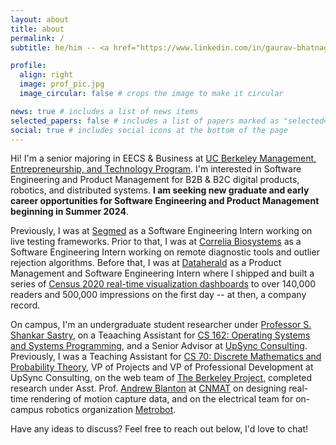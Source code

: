 ```yaml
---
layout: about
title: about
permalink: /
subtitle: he/him -- <a href="https://www.linkedin.com/in/gaurav-bhatnagar/">LinkedIn</a> --  <a href="mailto:gbhatnagar@berkeley.edu">gbhatnagar@berkeley.edu</a>

profile:
  align: right
  image: prof_pic.jpg
  image_circular: false # crops the image to make it circular

news: true # includes a list of news items
selected_papers: false # includes a list of papers marked as "selected={true}"
social: true # includes social icons at the bottom of the page
---
```


Hi! I'm a senior majoring in EECS & Business at <a href='https://met.berkeley.edu/'>UC Berkeley Management, Entrepreneurship, and Technology Program</a>. I'm interested in Software Engineering and Product Management for B2B & B2C digital products, robotics, and distributed systems. **I am seeking new graduate and early career opportunities for Software Engineering and Product Management beginning in Summer 2024**.

Previously, I was at [Segmed](https://www.segmed.ai) as a Software Engineering Intern working on live testing frameworks. Prior to that, I was at [Correlia Biosystems](https://correliabio.com) as a Software Engineering Intern working on remote diagnostic tools and outlier rejection algorithms. Before that, I was at [Dataherald](http://dataherald.com) as a Product Management and Software Engineering Intern where I shipped and built a series of [Census 2020 real-time visualization dashboards](https://www.sunherald.com/news/local/article253451084.html) to over 140,000 readers and 500,000 impressions on the first day -- at then, a company record.

On campus, I'm an undergraduate student researcher under [Professor S. Shankar Sastry](http://people.eecs.berkeley.edu/~sastry/), on a Teaaching Assistant for [CS 162: Operating Systems and Systems Programming](https://cs162.org), and a Senior Advisor at [UpSync Consulting](https://www.upsyncberkeley.com). Previously, I was a Teaching Assistant for [CS 70: Discrete Mathematics and Probability Theory](https://www.eecs70.org), VP of Projects and VP of Professional Development at UpSync Consulting, on the web team of [The Berkeley Project](https://www.berkeleyproject.org), completed research under Asst. Prof. [Andrew Blanton](https://music.berkeley.edu/people/7195-2/) at [CNMAT](https://cnmat.berkeley.edu) on designing real-time rendering of motion capture data, and on the electrical team for on-campus robotics organization [Metrobot](https://github.com/metrobot-research).

Have any ideas to discuss? Feel free to reach out below, I'd love to chat!
